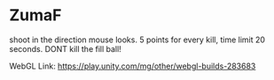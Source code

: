 # ZumaF

shoot in the direction mouse looks. 5 points for every kill, time limit 20 seconds. DONT kill the fill ball!

WebGL Link: https://play.unity.com/mg/other/webgl-builds-283683

